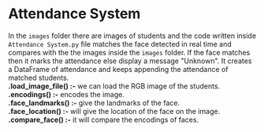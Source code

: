# Attendance System
In the `images` folder there are images of students and the code written inside `Attendance System.py` file matches the face detected in real time and compares with the the images inside the `images` folder. If the face matches then it marks the attendance else display a message "Unknown". It creates a DataFrame of attendance and keeps appending the attendance of matched students. <br>
**.load_image_file() :-** we can load the RGB image of the students.<br>
**.encodings() :-**  encodes the image.<br>
**.face_landmarks() :-** give the landmarks of the face.<br>
**.face_location() :-** will give the location of the face on the image.<br>
**.compare_face() :-** it will compare the encodings of faces.<br>
